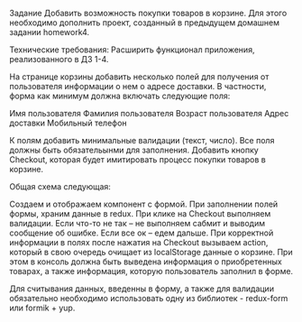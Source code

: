 Задание
Добавить возможность покупки товаров в корзине.
Для этого необходимо дополнить проект, созданный в предыдущем домашнем задании homework4.

Технические требования:
Расширить функционал приложения, реализованного в ДЗ 1-4.

На странице корзины добавить несколько полей для получения от пользователя информации о нем о адресе доставки. В частности, форма как минимум должна включать следующие поля:


Имя пользователя
Фамилия пользователя
Возраст пользователя
Адрес доставки
Мобильный телефон


К полям добавить минимальные валидации (текст, число). Все поля должны быть обязательынми для заполнения.
Добавить кнопку Checkout, которая будет имитировать процесс покупки товаров в корзине.

Общая схема следующая:

Создаем и отображаем компонент с формой.
При заполнении полей формы, храним данные в redux.
При клике на Checkout выполняем валидации. Если что-то не так – не выполняем сабмит и выводим сообщение об ошибке. Если все ок – едем дальше.
При корректной информации в полях после нажатия на Checkout вызываем action, который в свою очередь очищает из localStorage данные о корзине. При этом в консоль должна быть выведена информация о приобретенных товарах, а также информация, которую пользователь заполнил в форме.


Для считывания данных, введенны в форму, а также для валидации обязательно необходимо использовать одну из библиотек - redux-form или formik + yup.
